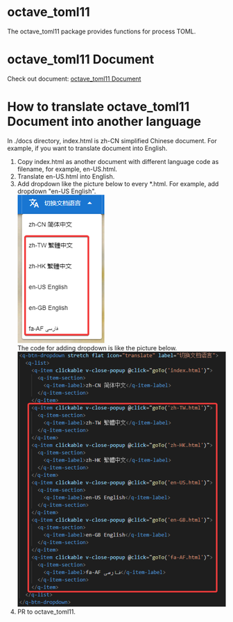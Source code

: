 # octave_toml11
 The octave_toml11 package provides functions for process TOML.
# octave_toml11 Document
 Check out document: [octave_toml11 Document](https://cnoctave.github.io/octave_toml11/index.html)
# How to translate octave_toml11 Document into another language
 In ./docs directory, index.html is zh-CN simplified Chinese document. 
 For example, if you want to translate document into English.
 1. Copy index.html as another document with different language code as filename, 
 for example, en-US.html.
 2. Translate en-US.html into English.
 3. Add dropdown like the picture below to every *.html. 
 For example, add dropdown "en-US English".  
 ![the dropdown looking](./docs/translate_dropdown.png)  
 The code for adding dropdown is like the picture below.  
 ![the dropdown code](./docs/translate_dropdown_code.png) 
 4. PR to octave_toml11.